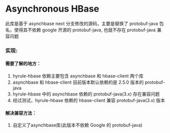 # Asynchronous HBase

此库是基于 asynchbase next 分支修改的源码，主要是替换了 protobuf-java 包名，使得其不依赖 google 开源的 protobuf-java, 
也就不存在 protobuf-java 兼容问题

### 实现:

#### 需要了解的地方：

1. hyrule-hbase 依赖主要包含 asynchbase 和 hbase-client 两个库 
2. asynchbase 和 hbase-client 目前版本默认依赖的是 2.5.0 版本的 protobuf-java 
3. hyrule-hbase 中的 asynchbase 依赖的 protobuf-java(3.x) 存在兼容问题
4. 经过测试，hyrule-hbase 依赖的 hbase-client  兼容 protobuf-java(3.x) 版本

#### 解决兼容方法：

1. 自定义了asynchbase库(此版本不依赖 Google 的 protobuf-java)
